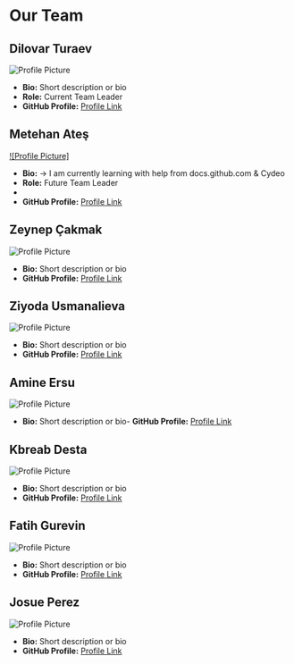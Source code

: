 # Our Team

## Dilovar Turaev

![Profile Picture](profile-picture-url) 

- **Bio:** Short description or bio
- **Role:** Current Team Leader
- **GitHub Profile:** [Profile Link](link-to-github-profile)

## Metehan Ateş

[![Profile Picture]](https://imgv3.fotor.com/images/blog-richtext-image/10-profile-picture-ideas-to-make-you-stand-out.jpg)
- **Bio:** -> I am currently learning with help from docs.github.com & Cydeo
- **Role:** Future Team Leader
- 
- **GitHub Profile:** [Profile Link](https://github.com/4745Mthn)

## Zeynep Çakmak

![Profile Picture](profile-picture-url)

- **Bio:** Short description or bio
- **GitHub Profile:** [Profile Link](link-to-github-profile)

## Ziyoda Usmanalieva

![Profile Picture](profile-picture-url)

- **Bio:** Short description or bio
- **GitHub Profile:** [Profile Link](link-to-github-profile)

## Amine Ersu

![Profile Picture](profile-picture-url)

- **Bio:** Short description or bio- **GitHub Profile:** [Profile Link](link-to-github-profile)

## Kbreab Desta

![Profile Picture](profile-picture-url)

- **Bio:** Short description or bio
- **GitHub Profile:** [Profile Link](link-to-github-profile)

## Fatih Gurevin

![Profile Picture](profile-picture-url)

- **Bio:** Short description or bio
- **GitHub Profile:** [Profile Link](link-to-github-profile)

## Josue Perez

![Profile Picture](profile-picture-url)

- **Bio:** Short description or bio
- **GitHub Profile:** [Profile Link](link-to-github-profile)

